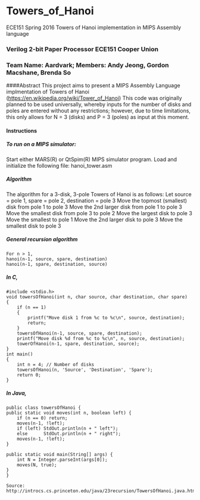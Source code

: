 # Towers_of_Hanoi
ECE151 Spring 2016 Towers of Hanoi implementation in MIPS Assembly language

### Verilog 2-bit Paper Processor ECE151 Cooper Union
### Team Name: Aardvark; Members: Andy Jeong, Gordon Macshane, Brenda So

####Abstract
This project aims to present a MIPS Assembly Language implmentation of Towers of Hanoi (https://en.wikipedia.org/wiki/Tower_of_Hanoi) 
This code was originally planned to be used universally, whereby inputs for the number of disks and poles are entered without any restrictions; however, due to time limitations, this only allows for N = 3 (disks) and P = 3 (poles) as input at this moment.


#### Instructions
##### To run on a MIPS simulator:
Start either MARS(R) or QtSpim(R) MIPS simulator program.
Load and initialize the following file:
    hanoi_tower.asm
	
##### Algorithm
The algorithm for a 3-disk, 3-pole Towers of Hanoi is as follows:
    Let source = pole 1, spare = pole 2, destination = pole 3
    Move the topmost (smallest) disk from pole 1 to pole 3
    Move the 2nd larger disk from pole 1 to pole 3
    Move the smallest disk from pole 3 to pole 2
    Move the largest disk to pole 3
    Move the smallest to pole 1
    Move the 2nd larger disk to pole 3
    Move the smallest disk to pole 3
##### General recursion algorithm
    For n > 1, 
    hanoi(n-1, source, spare, destination)
    hanoi(n-1, spare, destination, source)
##### In C,
    #include <stdio.h>
    void towersOfHanoi(int n, char source, char destination, char spare)
    {
        if (n == 1)
        {
            printf("Move disk 1 from %c to %c\n", source, destination);
            return;
        }
        towersOfHanoi(n-1, source, spare, destination);
        printf("Move disk %d from %c to %c\n", n, source, destination);
        towerOfHanoi(n-1, spare, destination, source);
    }
    int main()
    {
        int n = 4; // Number of disks
        towersOfHanoi(n, 'Source', 'Destination', 'Spare');
        return 0;
    }
##### In Java,
	public class towersOfHanoi {
    public static void moves(int n, boolean left) {
        if (n == 0) return;
        moves(n-1, !left);
        if (left) StdOut.println(n + " left");
        else      StdOut.println(n + " right");
        moves(n-1, !left);
    }

    public static void main(String[] args) {
        int N = Integer.parseInt(args[0]);
        moves(N, true);
    }
    }
    
    Source: http://introcs.cs.princeton.edu/java/23recursion/TowersOfHanoi.java.html
